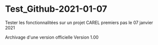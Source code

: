 # Test_Github-2021-01-07
Tester les fonctionnalitées sur un projet CAREL
premiers pas le 07 janvier 2021

Archivage d'une version officielle
Version 1.00
